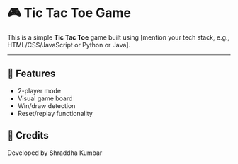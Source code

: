 # 🎮 Tic Tac Toe Game

This is a simple **Tic Tac Toe** game built using [mention your tech stack, e.g., HTML/CSS/JavaScript or Python or Java].

---

## 📌 Features
- 2-player mode
- Visual game board
- Win/draw detection
- Reset/replay functionality

## 🙌 Credits
Developed by Shraddha Kumbar



